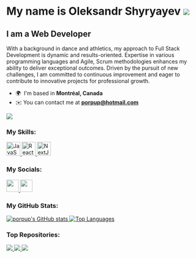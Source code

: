 My name is <b>Oleksandr Shyryayev</b> ![](https://user-images.githubusercontent.com/18350557/176309783-0785949b-9127-417c-8b55-ab5a4333674e.gif)
===========================================================================================================================================

I am a Web Developer
-------------

With a background in dance and athletics, my approach to Full Stack Development is dynamic and results-oriented. Expertise in various programming languages and Agile, Scrum methodologies enhances my ability to deliver exceptional outcomes. Driven by the pursuit of new challenges, I am committed to continuous improvement and eager to contribute to innovative projects for professional growth.

*   🌍  I'm based in <b>Montréal, Canada</b>
*   ✉️  You can contact me at <b>[porpup@hotmail.com](mailto:porpup@hotmail.com)</b>
  
  <a href="https://github.com/porpup?tab=followers" target="_blank" rel="noreferrer">
    <img src="https://img.shields.io/github/followers/porpup?logo=github&style=for-the-badge&color=22c55e&labelColor=134e4a" />
  </a>
  
### My Skills:
<p align="left">
  <a href="https://developer.mozilla.org/en-US/docs/Web/JavaScript" target="_blank" rel="noreferrer">
    <img src="https://raw.githubusercontent.com/danielcranney/readme-generator/main/public/icons/skills/javascript-colored.svg" width="36" height="36" alt="JavaScript" />
  </a>
  <a href="https://reactjs.org/" target="_blank" rel="noreferrer">
    <img src="https://raw.githubusercontent.com/danielcranney/readme-generator/main/public/icons/skills/react-colored.svg" width="36" height="36" alt="React" />
  </a>
  <a href="https://nextjs.org/docs" target="_blank" rel="noreferrer">
    <img src="https://raw.githubusercontent.com/danielcranney/readme-generator/main/public/icons/skills/nextjs-colored.svg" width="36" height="36" alt="NextJs" />
  </a>
</p>
                    
### My Socials:              
<p align="left">
  <a href="https://www.facebook.com/shyryayev/" target="_blank" rel="noreferrer">
    <picture>
      <source media="(prefers-color-scheme: dark)" srcset="https://raw.githubusercontent.com/danielcranney/readme-generator/main/public/icons/socials/facebook-dark.svg" />
      <source media="(prefers-color-scheme: light)" srcset="https://raw.githubusercontent.com/danielcranney/readme-generator/main/public/icons/socials/facebook.svg" />
      <img src="https://raw.githubusercontent.com/danielcranney/readme-generator/main/public/icons/socials/facebook.svg" width="32" height="32" />
    </picture>
  </a>
  <a href="https://www.linkedin.com/in/oleksandr-shyryayev-398550255/" target="_blank" rel="noreferrer">
    <picture>
      <source media="(prefers-color-scheme: dark)" srcset="https://raw.githubusercontent.com/danielcranney/readme-generator/main/public/icons/socials/linkedin-dark.svg" />
      <source media="(prefers-color-scheme: light)" srcset="https://raw.githubusercontent.com/danielcranney/readme-generator/main/public/icons/socials/linkedin.svg" />
      <img src="https://raw.githubusercontent.com/danielcranney/readme-generator/main/public/icons/socials/linkedin.svg" width="32" height="32" />
    </picture>
  </a>
</p>
  
### My GitHub Stats:
<a href="http://www.github.com/porpup">
  <img src="https://github-readme-stats.vercel.app/api?username=porpup&show_icons=true&hide=contribs&count_private=true&title_color=facc15&text_color=ffffff&icon_color=22c55e&bg_color=134e4a&hide_border=true&show_icons=true" alt="porpup's GitHub stats" />
</a>
<a href="https://github.com/porpup">
  <img src="https://github-readme-stats.vercel.app/api/top-langs/?username=porpup&langs_count=10&title_color=facc15&text_color=ffffff&icon_color=22c55e&bg_color=134e4a&hide_border=true&locale=en&custom_title=Top%20%Languages&layout=compact" alt="Top Languages" />
</a>

### Top Repositories:
<a href="https://github.com/porpup/lamy_construction_website">
  <img src="https://github-readme-stats.vercel.app/api/pin/?username=porpup&repo=lamy_construction_website&title_color=facc15&text_color=ffffff&icon_color=22c55e&bg_color=134e4a&hide_border=true&locale=en" />
</a>
<a href="https://github.com/porpup/Free_Jokes_React_App">
  <img src="https://github-readme-stats.vercel.app/api/pin/?username=porpup&repo=Free_Jokes_React_App&title_color=facc15&text_color=ffffff&icon_color=22c55e&bg_color=134e4a&hide_border=true&locale=en" />
</a>
<a href="https://github.com/porpup/Hockey_Website">
  <img src="https://github-readme-stats.vercel.app/api/pin/?username=porpup&repo=Hockey_Website&title_color=facc15&text_color=ffffff&icon_color=22c55e&bg_color=134e4a&hide_border=true&locale=en" />
</a>
